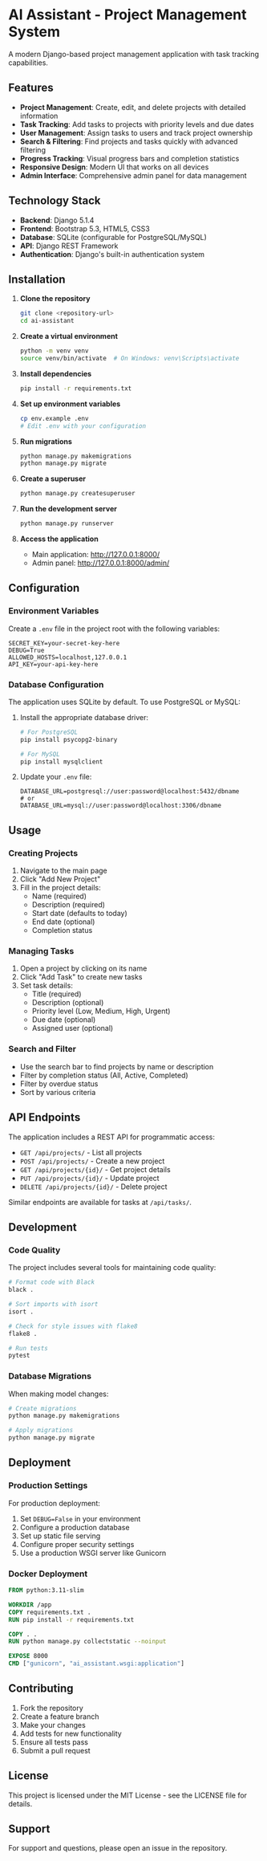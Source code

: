 # AI Assistant - Project Management System

A modern Django-based project management application with task tracking capabilities.

## Features

- **Project Management**: Create, edit, and delete projects with detailed information
- **Task Tracking**: Add tasks to projects with priority levels and due dates
- **User Management**: Assign tasks to users and track project ownership
- **Search & Filtering**: Find projects and tasks quickly with advanced filtering
- **Progress Tracking**: Visual progress bars and completion statistics
- **Responsive Design**: Modern UI that works on all devices
- **Admin Interface**: Comprehensive admin panel for data management

## Technology Stack

- **Backend**: Django 5.1.4
- **Frontend**: Bootstrap 5.3, HTML5, CSS3
- **Database**: SQLite (configurable for PostgreSQL/MySQL)
- **API**: Django REST Framework
- **Authentication**: Django's built-in authentication system

## Installation

1. **Clone the repository**
   ```bash
   git clone <repository-url>
   cd ai-assistant
   ```

2. **Create a virtual environment**
   ```bash
   python -m venv venv
   source venv/bin/activate  # On Windows: venv\Scripts\activate
   ```

3. **Install dependencies**
   ```bash
   pip install -r requirements.txt
   ```

4. **Set up environment variables**
   ```bash
   cp env.example .env
   # Edit .env with your configuration
   ```

5. **Run migrations**
   ```bash
   python manage.py makemigrations
   python manage.py migrate
   ```

6. **Create a superuser**
   ```bash
   python manage.py createsuperuser
   ```

7. **Run the development server**
   ```bash
   python manage.py runserver
   ```

8. **Access the application**
   - Main application: http://127.0.0.1:8000/
   - Admin panel: http://127.0.0.1:8000/admin/

## Configuration

### Environment Variables

Create a `.env` file in the project root with the following variables:

```env
SECRET_KEY=your-secret-key-here
DEBUG=True
ALLOWED_HOSTS=localhost,127.0.0.1
API_KEY=your-api-key-here
```

### Database Configuration

The application uses SQLite by default. To use PostgreSQL or MySQL:

1. Install the appropriate database driver:
   ```bash
   # For PostgreSQL
   pip install psycopg2-binary
   
   # For MySQL
   pip install mysqlclient
   ```

2. Update your `.env` file:
   ```env
   DATABASE_URL=postgresql://user:password@localhost:5432/dbname
   # or
   DATABASE_URL=mysql://user:password@localhost:3306/dbname
   ```

## Usage

### Creating Projects

1. Navigate to the main page
2. Click "Add New Project"
3. Fill in the project details:
   - Name (required)
   - Description (required)
   - Start date (defaults to today)
   - End date (optional)
   - Completion status

### Managing Tasks

1. Open a project by clicking on its name
2. Click "Add Task" to create new tasks
3. Set task details:
   - Title (required)
   - Description (optional)
   - Priority level (Low, Medium, High, Urgent)
   - Due date (optional)
   - Assigned user (optional)

### Search and Filter

- Use the search bar to find projects by name or description
- Filter by completion status (All, Active, Completed)
- Filter by overdue status
- Sort by various criteria

## API Endpoints

The application includes a REST API for programmatic access:

- `GET /api/projects/` - List all projects
- `POST /api/projects/` - Create a new project
- `GET /api/projects/{id}/` - Get project details
- `PUT /api/projects/{id}/` - Update project
- `DELETE /api/projects/{id}/` - Delete project

Similar endpoints are available for tasks at `/api/tasks/`.

## Development

### Code Quality

The project includes several tools for maintaining code quality:

```bash
# Format code with Black
black .

# Sort imports with isort
isort .

# Check for style issues with flake8
flake8 .

# Run tests
pytest
```

### Database Migrations

When making model changes:

```bash
# Create migrations
python manage.py makemigrations

# Apply migrations
python manage.py migrate
```

## Deployment

### Production Settings

For production deployment:

1. Set `DEBUG=False` in your environment
2. Configure a production database
3. Set up static file serving
4. Configure proper security settings
5. Use a production WSGI server like Gunicorn

### Docker Deployment

```dockerfile
FROM python:3.11-slim

WORKDIR /app
COPY requirements.txt .
RUN pip install -r requirements.txt

COPY . .
RUN python manage.py collectstatic --noinput

EXPOSE 8000
CMD ["gunicorn", "ai_assistant.wsgi:application"]
```

## Contributing

1. Fork the repository
2. Create a feature branch
3. Make your changes
4. Add tests for new functionality
5. Ensure all tests pass
6. Submit a pull request

## License

This project is licensed under the MIT License - see the LICENSE file for details.

## Support

For support and questions, please open an issue in the repository.
